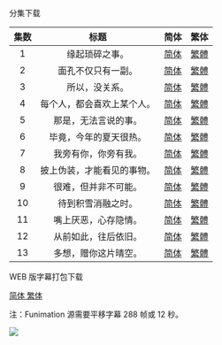 分集下载

| 集数 |            标题            |                             简体                             |                             繁体                             |
| :--: | :------------------------: | :----------------------------------------------------------: | :----------------------------------------------------------: |
|  1   |       缘起琐碎之事。       | [简体](https://raw.githubusercontent.com/tastysugar/SweetSub-source/master/Horimiya/%5BSweetSub%5D%20Horimiya%20-%2001.chs.ass) | [繁體](https://raw.githubusercontent.com/tastysugar/SweetSub-source/master/Horimiya/%5BSweetSub%5D%20Horimiya%20-%2001.cht.ass) |
|  2   |     面孔不仅只有一副。     | [简体](https://raw.githubusercontent.com/tastysugar/SweetSub-source/master/Horimiya/%5BSweetSub%5D%20Horimiya%20-%2002.chs.ass) | [繁體](https://raw.githubusercontent.com/tastysugar/SweetSub-source/master/Horimiya/%5BSweetSub%5D%20Horimiya%20-%2002.cht.ass) |
|  3   |       所以，没关系。       | [简体](https://raw.githubusercontent.com/tastysugar/SweetSub-source/master/Horimiya/%5BSweetSub%5D%20Horimiya%20-%2003.chs.ass) | [繁體](https://raw.githubusercontent.com/tastysugar/SweetSub-source/master/Horimiya/%5BSweetSub%5D%20Horimiya%20-%2003.cht.ass) |
|  4   | 每个人，都会喜欢上某个人。 | [简体](https://raw.githubusercontent.com/tastysugar/SweetSub-source/master/Horimiya/%5BSweetSub%5D%20Horimiya%20-%2004.chs.ass) | [繁體](https://raw.githubusercontent.com/tastysugar/SweetSub-source/master/Horimiya/%5BSweetSub%5D%20Horimiya%20-%2004.cht.ass) |
|  5   |    那是，无法言说的事。    | [简体](https://raw.githubusercontent.com/tastysugar/SweetSub-source/master/Horimiya/%5BSweetSub%5D%20Horimiya%20-%2005.chs.ass) | [繁體](https://raw.githubusercontent.com/tastysugar/SweetSub-source/master/Horimiya/%5BSweetSub%5D%20Horimiya%20-%2005.cht.ass) |
|  6   |   毕竟，今年的夏天很热。   | [简体](https://raw.githubusercontent.com/tastysugar/SweetSub-source/master/Horimiya/%5BSweetSub%5D%20Horimiya%20-%2006.chs.ass) | [繁體](https://raw.githubusercontent.com/tastysugar/SweetSub-source/master/Horimiya/%5BSweetSub%5D%20Horimiya%20-%2006.cht.ass) |
|  7   |    我旁有你，你旁有我。    | [简体](https://raw.githubusercontent.com/tastysugar/SweetSub-source/master/Horimiya/%5BSweetSub%5D%20Horimiya%20-%2007.chs.ass) | [繁體](https://raw.githubusercontent.com/tastysugar/SweetSub-source/master/Horimiya/%5BSweetSub%5D%20Horimiya%20-%2007.cht.ass) |
|  8   | 披上伪装，才能看见的事物。 | [简体](https://raw.githubusercontent.com/tastysugar/SweetSub-source/master/Horimiya/%5BSweetSub%5D%20Horimiya%20-%2008.chs.ass) | [繁體](https://raw.githubusercontent.com/tastysugar/SweetSub-source/master/Horimiya/%5BSweetSub%5D%20Horimiya%20-%2008.cht.ass) |
|  9   |    很难，但并非不可能。    | [简体](https://raw.githubusercontent.com/tastysugar/SweetSub-source/master/Horimiya/%5BSweetSub%5D%20Horimiya%20-%2009.chs.ass) | [繁體](https://raw.githubusercontent.com/tastysugar/SweetSub-source/master/Horimiya/%5BSweetSub%5D%20Horimiya%20-%2009.cht.ass) |
|  10  |     待到积雪消融之时。     | [简体](https://raw.githubusercontent.com/tastysugar/SweetSub-source/master/Horimiya/%5BSweetSub%5D%20Horimiya%20-%2010.chs.ass) | [繁體](https://raw.githubusercontent.com/tastysugar/SweetSub-source/master/Horimiya/%5BSweetSub%5D%20Horimiya%20-%2010.cht.ass) |
|  11  |    嘴上厌恶，心存隐情。    | [简体](https://raw.githubusercontent.com/tastysugar/SweetSub-source/master/Horimiya/%5BSweetSub%5D%20Horimiya%20-%2011.chs.ass) | [繁體](https://raw.githubusercontent.com/tastysugar/SweetSub-source/master/Horimiya/%5BSweetSub%5D%20Horimiya%20-%2011.cht.ass) |
|  12  |    从前如此，往后依旧。    | [简体](https://raw.githubusercontent.com/tastysugar/SweetSub-source/master/Horimiya/%5BSweetSub%5D%20Horimiya%20-%2012.chs.ass) | [繁體](https://raw.githubusercontent.com/tastysugar/SweetSub-source/master/Horimiya/%5BSweetSub%5D%20Horimiya%20-%2012.cht.ass) |
|  13  |    多想，赠你这片晴空。    | [简体](https://raw.githubusercontent.com/tastysugar/SweetSub-source/master/Horimiya/%5BSweetSub%5D%20Horimiya%20-%2013.chs.ass) | [繁體](https://raw.githubusercontent.com/tastysugar/SweetSub-source/master/Horimiya/%5BSweetSub%5D%20Horimiya%20-%2013.cht.ass) |



WEB 版字幕打包下载

[简体 ](https://raw.githubusercontent.com/tastysugar/SweetSub-source/master/Horimiya/%5BSweetSub%5D%20Horimiya.chs.zip)		[繁体](https://raw.githubusercontent.com/tastysugar/SweetSub-source/master/Horimiya/%5BSweetSub%5D%20Horimiya.cht.zip)

注：Funimation 源需要平移字幕 288 帧或 12 秒。

![](https://i.loli.net/2021/01/10/lMXJ46gYQUpKrOP.png)
